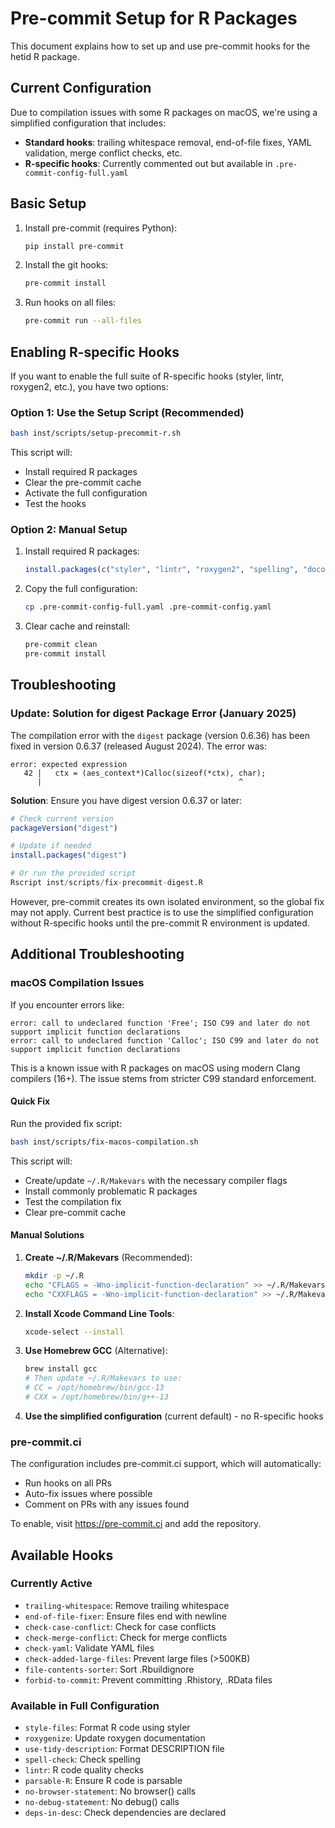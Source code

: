 # Pre-commit Setup for R Packages

This document explains how to set up and use pre-commit hooks for the hetid R package.

## Current Configuration

Due to compilation issues with some R packages on macOS, we're using a simplified configuration that includes:

- **Standard hooks**: trailing whitespace removal, end-of-file fixes, YAML validation, merge conflict checks, etc.
- **R-specific hooks**: Currently commented out but available in `.pre-commit-config-full.yaml`

## Basic Setup

1. Install pre-commit (requires Python):
   ```bash
   pip install pre-commit
   ```

2. Install the git hooks:
   ```bash
   pre-commit install
   ```

3. Run hooks on all files:
   ```bash
   pre-commit run --all-files
   ```

## Enabling R-specific Hooks

If you want to enable the full suite of R-specific hooks (styler, lintr, roxygen2, etc.), you have two options:

### Option 1: Use the Setup Script (Recommended)

```bash
bash inst/scripts/setup-precommit-r.sh
```

This script will:
- Install required R packages
- Clear the pre-commit cache
- Activate the full configuration
- Test the hooks

### Option 2: Manual Setup

1. Install required R packages:
   ```r
   install.packages(c("styler", "lintr", "roxygen2", "spelling", "docopt", "desc", "precommit"))
   ```

2. Copy the full configuration:
   ```bash
   cp .pre-commit-config-full.yaml .pre-commit-config.yaml
   ```

3. Clear cache and reinstall:
   ```bash
   pre-commit clean
   pre-commit install
   ```

## Troubleshooting

### Update: Solution for digest Package Error (January 2025)

The compilation error with the `digest` package (version 0.6.36) has been fixed in version 0.6.37 (released August 2024). The error was:
```
error: expected expression
   42 |   ctx = (aes_context*)Calloc(sizeof(*ctx), char);
      |                                            ^
```

**Solution**: Ensure you have digest version 0.6.37 or later:
```r
# Check current version
packageVersion("digest")

# Update if needed
install.packages("digest")

# Or run the provided script
Rscript inst/scripts/fix-precommit-digest.R
```

However, pre-commit creates its own isolated environment, so the global fix may not apply. Current best practice is to use the simplified configuration without R-specific hooks until the pre-commit R environment is updated.

## Additional Troubleshooting

### macOS Compilation Issues

If you encounter errors like:
```
error: call to undeclared function 'Free'; ISO C99 and later do not support implicit function declarations
error: call to undeclared function 'Calloc'; ISO C99 and later do not support implicit function declarations
```

This is a known issue with R packages on macOS using modern Clang compilers (16+). The issue stems from stricter C99 standard enforcement.

#### Quick Fix

Run the provided fix script:
```bash
bash inst/scripts/fix-macos-compilation.sh
```

This script will:
- Create/update `~/.R/Makevars` with the necessary compiler flags
- Install commonly problematic R packages
- Test the compilation fix
- Clear pre-commit cache

#### Manual Solutions

1. **Create ~/.R/Makevars** (Recommended):
   ```bash
   mkdir -p ~/.R
   echo "CFLAGS = -Wno-implicit-function-declaration" >> ~/.R/Makevars
   echo "CXXFLAGS = -Wno-implicit-function-declaration" >> ~/.R/Makevars
   ```

2. **Install Xcode Command Line Tools**: 
   ```bash
   xcode-select --install
   ```

3. **Use Homebrew GCC** (Alternative):
   ```bash
   brew install gcc
   # Then update ~/.R/Makevars to use:
   # CC = /opt/homebrew/bin/gcc-13
   # CXX = /opt/homebrew/bin/g++-13
   ```

4. **Use the simplified configuration** (current default) - no R-specific hooks

### pre-commit.ci

The configuration includes pre-commit.ci support, which will automatically:
- Run hooks on all PRs
- Auto-fix issues where possible
- Comment on PRs with any issues found

To enable, visit https://pre-commit.ci and add the repository.

## Available Hooks

### Currently Active
- `trailing-whitespace`: Remove trailing whitespace
- `end-of-file-fixer`: Ensure files end with newline
- `check-case-conflict`: Check for case conflicts
- `check-merge-conflict`: Check for merge conflicts
- `check-yaml`: Validate YAML files
- `check-added-large-files`: Prevent large files (>500KB)
- `file-contents-sorter`: Sort .Rbuildignore
- `forbid-to-commit`: Prevent committing .Rhistory, .RData files

### Available in Full Configuration
- `style-files`: Format R code using styler
- `roxygenize`: Update roxygen documentation
- `use-tidy-description`: Format DESCRIPTION file
- `spell-check`: Check spelling
- `lintr`: R code quality checks
- `parsable-R`: Ensure R code is parsable
- `no-browser-statement`: No browser() calls
- `no-debug-statement`: No debug() calls
- `deps-in-desc`: Check dependencies are declared 